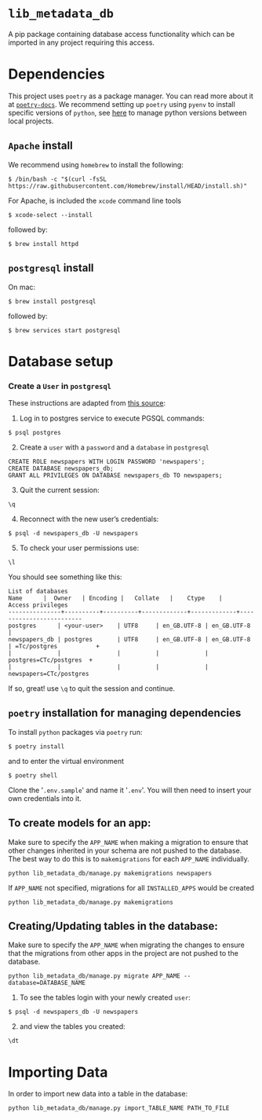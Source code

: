 **`lib_metadata_db`**
=========
A pip package containing database access functionality which can be imported in any project requiring this access.

Dependencies
============
This project uses `poetry` as a package manager. You can read more about it at [`poetry-docs`](<https://python-poetry.org/docs/>). We recommend setting up `poetry` using `pyenv` to install specific versions of `python`, see [here](https://blog.jayway.com/2019/12/28/pyenv-poetry-saviours-in-the-python-chaos/) to manage python versions between local projects.

`Apache` install
-----------------------------

We recommend using `homebrew` to install the following:

```shell
$ /bin/bash -c "$(curl -fsSL https://raw.githubusercontent.com/Homebrew/install/HEAD/install.sh)"
```
For Apache, is included the `xcode` command line tools

```shell
$ xcode-select --install
```
followed by:

```shell
$ brew install httpd
```

``postgresql`` install
----------------

On mac:

```shell
$ brew install postgresql
```

followed by:

```shell
$ brew services start postgresql
```

Database setup
===========

### Create a `User` in `postgresql`

These instructions are adapted from [this source](https://www.sqlshack.com/setting-up-a-postgresql-database-on-mac/):
1. Log in to postgres service to execute PGSQL commands:

```shell
$ psql postgres
```

2. Create a `user` with a `password` and a `database` in `postgresql`

```PGSQL
CREATE ROLE newspapers WITH LOGIN PASSWORD 'newspapers';
CREATE DATABASE newspapers_db;
GRANT ALL PRIVILEGES ON DATABASE newspapers_db TO newspapers;
```
3. Quit the current session:

```PGSQL
\q
```
4. Reconnect with the new user’s credentials:

```shell
$ psql -d newspapers_db -U newspapers
```

5. To check your user permissions use:

```PGSQL
\l
```

You should see something like this:
```
List of databases
Name      |  Owner   | Encoding |   Collate   |    Ctype    |    Access privileges    
---------------+----------+----------+-------------+-------------+-------------------------
postgres      | <your-user>    | UTF8     | en_GB.UTF-8 | en_GB.UTF-8 |
newspapers_db | postgres       | UTF8     | en_GB.UTF-8 | en_GB.UTF-8 | =Tc/postgres           +
|             |                |          |             | postgres=CTc/postgres  +
|             |                |          |             | newspapers=CTc/postgres
```

If so, great! use `\q` to quit the session and continue.


``poetry`` installation for managing dependencies
-----------------------------

To install `python` packages via `poetry` run:

```shell
$ poetry install
````

and to enter the virtual environment

```shell
$ poetry shell
````
Clone the '`.env.sample`' and name it '`.env`'. You will then need to insert your own credentials into it.

To create models for an app:
-----------------------------
Make sure to specify the `APP_NAME` when making a migration to ensure that other changes inherited in your schema are not pushed to the database. The best way to do this is to `makemigrations` for each `APP_NAME` individually.

```shell
python lib_metadata_db/manage.py makemigrations newspapers
```
If `APP_NAME` not specified, migrations for all `INSTALLED_APPS` would be created

```shell
python lib_metadata_db/manage.py makemigrations
```

Creating/Updating tables in the database:
-----------------------------------------

Make sure to specify the `APP_NAME` when migrating the changes to ensure that the migrations from other apps in the project are not pushed to the database.

```shell
python lib_metadata_db/manage.py migrate APP_NAME --database=DATABASE_NAME
```

1. To see the tables login with your newly created `user`:

```shell
$ psql -d newspapers_db -U newspapers
```

2. and view the tables you created:

```PGSQL
\dt
```

Importing Data
==============
In order to import new data into a table in the database:

```shell
python lib_metadata_db/manage.py import_TABLE_NAME PATH_TO_FILE
```
